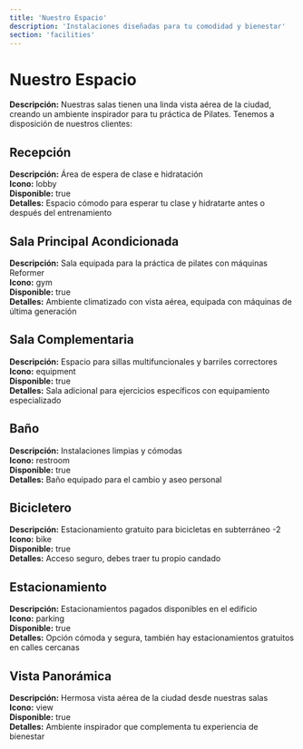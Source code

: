 ```yaml
---
title: 'Nuestro Espacio'
description: 'Instalaciones diseñadas para tu comodidad y bienestar'
section: 'facilities'
---
```


# Nuestro Espacio

**Descripción:** Nuestras salas tienen una linda vista aérea de la ciudad, creando un ambiente inspirador para tu práctica de Pilates. Tenemos a disposición de nuestros clientes:

## Recepción

**Descripción:** Área de espera de clase e hidratación  
**Icono:** lobby  
**Disponible:** true  
**Detalles:** Espacio cómodo para esperar tu clase y hidratarte antes o después del entrenamiento

## Sala Principal Acondicionada

**Descripción:** Sala equipada para la práctica de pilates con máquinas Reformer  
**Icono:** gym  
**Disponible:** true  
**Detalles:** Ambiente climatizado con vista aérea, equipada con máquinas de última generación

## Sala Complementaria

**Descripción:** Espacio para sillas multifuncionales y barriles correctores  
**Icono:** equipment  
**Disponible:** true  
**Detalles:** Sala adicional para ejercicios específicos con equipamiento especializado

## Baño

**Descripción:** Instalaciones limpias y cómodas  
**Icono:** restroom  
**Disponible:** true  
**Detalles:** Baño equipado para el cambio y aseo personal

## Bicicletero

**Descripción:** Estacionamiento gratuito para bicicletas en subterráneo -2  
**Icono:** bike  
**Disponible:** true  
**Detalles:** Acceso seguro, debes traer tu propio candado

## Estacionamiento

**Descripción:** Estacionamientos pagados disponibles en el edificio  
**Icono:** parking  
**Disponible:** true  
**Detalles:** Opción cómoda y segura, también hay estacionamientos gratuitos en calles cercanas

## Vista Panorámica

**Descripción:** Hermosa vista aérea de la ciudad desde nuestras salas  
**Icono:** view  
**Disponible:** true  
**Detalles:** Ambiente inspirador que complementa tu experiencia de bienestar

